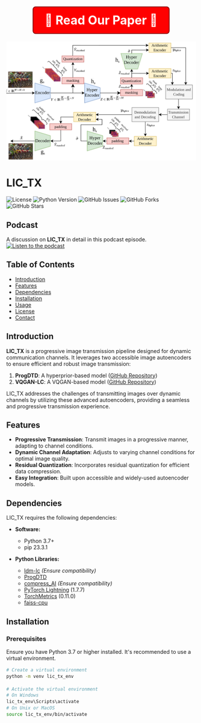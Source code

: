 <div align="center" style="margin: 20px 0;">

<a href="https://arxiv.org/pdf/2411.10650" style=" 
    display: inline-block; 
    padding: 15px 30px; 
    font-size: 32px; 
    color: white; 
    background-color: red; 
    border: 2px solid darkred; 
    border-radius: 8px; 
    text-decoration: none; 
    font-weight: bold;">
    📄 Read Our Paper 📄
</a>

</div>

![System Model](https://github.com/M0574F4/LIC_TX/raw/main/sysmodel.png)

# LIC_TX

![License](https://img.shields.io/badge/license-MIT-blue.svg)
![Python Version](https://img.shields.io/badge/python-3.7%2B-blue.svg)
![GitHub Issues](https://img.shields.io/github/issues/M0574F4/LIC_TX)
![GitHub Forks](https://img.shields.io/github/forks/M0574F4/LIC_TX)
![GitHub Stars](https://img.shields.io/github/stars/M0574F4/LIC_TX)

## Podcast

A discussion on **LIC_TX** in detail in this podcast episode. [![Listen to the podcast](https://img.icons8.com/ios-filled/50/000000/microphone.png)](https://drive.google.com/file/d/15T_vQFJk-uyIdmlLoj1ezuMLTcmbRsFV/view?usp=sharing)

## Table of Contents
- [Introduction](#introduction)
- [Features](#features)
- [Dependencies](#dependencies)
- [Installation](#installation)
- [Usage](#usage)
- [License](#license)
- [Contact](#contact)

## Introduction
**LIC_TX** is a progressive image transmission pipeline designed for dynamic communication channels. It leverages two accessible image autoencoders to ensure efficient and robust image transmission:

1. **ProgDTD**: A hyperprior-based model ([GitHub Repository](https://github.com/fhennig/ProgDTD))
2. **VQGAN-LC**: A VQGAN-based model ([GitHub Repository](https://github.com/zh460045050/VQGAN-LC))

LIC_TX addresses the challenges of transmitting images over dynamic channels by utilizing these advanced autoencoders, providing a seamless and progressive transmission experience.

## Features
- **Progressive Transmission**: Transmit images in a progressive manner, adapting to channel conditions.
- **Dynamic Channel Adaptation**: Adjusts to varying channel conditions for optimal image quality.
- **Residual Quantization**: Incorporates residual quantization for efficient data compression.
- **Easy Integration**: Built upon accessible and widely-used autoencoder models.

## Dependencies
LIC_TX requires the following dependencies:

- **Software:**
  - Python 3.7+
  - pip 23.3.1

- **Python Libraries:**
  - [ldm-lc](https://github.com/ldm-lc) *(Ensure compatibility)*
  - [ProgDTD](https://github.com/fhennig/ProgDTD)
  - [compress_AI](https://github.com/compress_AI) *(Ensure compatibility)*
  - [PyTorch Lightning](https://www.pytorchlightning.ai/) (1.7.7)
  - [TorchMetrics](https://torchmetrics.readthedocs.io/) (0.11.0)
  - [faiss-cpu](https://github.com/facebookresearch/faiss)

## Installation

### Prerequisites
Ensure you have Python 3.7 or higher installed. It's recommended to use a virtual environment.

```bash
# Create a virtual environment
python -m venv lic_tx_env

# Activate the virtual environment
# On Windows
lic_tx_env\Scripts\activate
# On Unix or MacOS
source lic_tx_env/bin/activate

